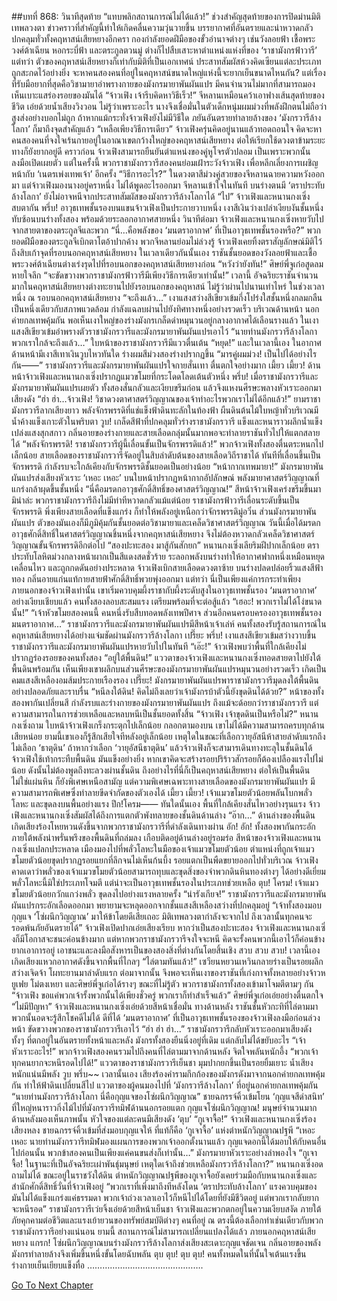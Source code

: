 ##บทที่ 868: วินาทีสุดท้าย
“แทบพลิกสถานการณ์ไม่ได้แล้ว!”
ช่วงสำคัญสุดท้ายของการปิดม่านมิติเทพลวงตา ข่าวคราวที่สำคัญนี้ทำให้เกิดคลื่นความวุ่นวายขึ้น
บรรยากาศที่อันตรายและน่าหวาดกลัวปกคลุมทั่วทั้งคฤหาสน์เสียหยางอีกครา
กองกำลังยอดฝีมือของขั้วอำนาจต่างๆ เช่นวังลอยฟ้า เชื้อพระวงศ์ต้าเฉียน หอกระบี่ฟ้า และตระกูลตวนมู่ ต่างก็ไปสืบเสาะหาตำแหน่งแห่งที่ของ ‘ราชามังกรฟ้าวารี’
แต่ทว่า
ตัวของคฤหาสน์เสียหยางก็เท่ากับมิติที่เป็นเอกเทศน์ ประสาทสัมผัสห้วงคิดเซียนแต่ละประเภทถูกสะกดไว้อย่างยิ่ง
จะหาคนสองคนที่อยู่ในคฤหาสน์ขนาดใหญ่แห่งนี้จะยากเย็นขนาดไหนกัน?
แต่เรื่องที่รับมือยากที่สุดคือวิชามายาอำพรางกายของมังกรมายาพันผันแปร มีคนจำนวนไม่มากที่สามารถมองเห็นเบาะแสร่องรอยของมันได้
“จ้าวเฟิง เจ้ารีบคิดหาวิธีเร็ว!”
จีหลานเหมือนคว้าเอาฟางเส้นสุดท้ายของชีวิต เอ่ยด้วยน้ำเสียงวิงวอน
ไม่รู้ว่าเพราะอะไร
นางจึงเชื่อมั่นในตัวเด็กหนุ่มผมม่วงที่พลังฝึกตนไม่ถือว่าสูงส่งอย่างบอกไม่ถูก
ถ้าหากแม้กระทั่งจ้าวเฟิงยังไม่มีวิธีใด ภยันอันตรายทำลายล้างของ ‘มังกรวารีล้างโลกา’ ก็มาถึงจุดสำคัญแล้ว
“เหลือเพียงวิธีการเดียว”
จ้าวเฟิงครุ่นคิดอยู่นานแล้วทอดถอนใจ
คิดจะหาคนสองคนที่จงใจเร้นกายอยู่ในอาณาเขตกว้างใหญ่ของคฤหาสน์เสียหยาง ต่อให้เรียกใช้ดวงตาข้ามระยะทางก็ยังยากอยู่ดี
คราวก่อน
จ้าวเฟิงสามารถยืนยันตำแหน่งของคู่หูโจรตัวปลอม เป็นเพราะพวกนั้นลงมือเปิดเผยตัว
แต่ในครั้งนี้ พวกราชามังกรวารีสองคนย่อมเฝ้าระวังจ้าวเฟิง เพื่อหลีกเลี่ยงการเผชิญหน้ากับ ‘เนตรเพ่งเทพเจ้า’ อีกครั้ง
“วิธีการอะไร?” ในดวงตาสีม่วงคู่สวยของจีหลานฉายความหวังออกมา
แต่จ้าวเฟิงมองนางอยู่คราหนึ่ง ไม่ได้พูดอะไรออกมา
จีหลานเข้าใจในทันที บนร่างตนมี ‘ตราประทับล้างโลกา’ ยังไม่อาจหนีจากประสาทสัมผัสของมังกรวารีล้างโลกาได้
“ไป” จ้าวเฟิงและหนานกงเซิ่งสบตากัน
พรึ่บ!
อาวุธเทพชั้นรองบนแขนจ้าวเฟิงเป็นประกายวาบหนึ่ง เงาสีเงินว่างเปล่าเงียบงันชั้นหนึ่งทับซ้อนบนร่างทั้งสอง พร้อมด้วยระลอกอากาศสายหนึ่ง
วินาทีต่อมา
จ้าวเฟิงและหนานกงเซิ่งหายวับไปจากสายตาของตระกูลจีและพวก
“นี่…คือพลังของ ‘มนตราอากาศ’ ที่เป็นอาวุธเทพชั้นรองหรือ?”
พวกยอดฝีมือของตระกูลจีเบิกตาโตอ้าปากค้าง
พวกจีหลานย่อมไม่ล่วงรู้ จ้าวเฟิงเคยทิ้งตราสัญลักษณ์มิติไว้ถึงสิบเก้าจุดที่รอบนอกคฤหาสน์เสียหยาง
ในเวลาเดียวกันนั้นเอง
ราชันชั้นยอดของวังลอยฟ้าและเชื้อพระวงศ์ต้าเฉียนต่างเร่งรุดไปที่รอบนอกของคฤหาสน์เสียหยางก่อน
“หวังว่ายังทัน!”
ศิษย์พี่จูเก๋อสูดลมหายใจลึก “จะขัดขวางพวกราชามังกรฟ้าวารีมีเพียงวิธีการเดียวเท่านั้น!”
เวลานี้
อัจฉริยะราชันจำนวนมากในคฤหาสน์เสียหยางต่างทะยานไปยังรอบนอกของคฤหาสน์
ไม่รู้ว่าผ่านไปนานเท่าไหร่
ในช่วงเวลาหนึ่ง ณ รอบนอกคฤหาสน์เสียหยาง
“จะถึงแล้ว…”
เงาแสงสว่างสีเขียวเข้มกึ่งโปร่งใสชั้นหนึ่งกลมกลืนเป็นหนึ่งเดียวกับสภาพแวดล้อม กำลังแฉลบผ่านไปยังทิศทางหนึ่งอย่างรวดเร็ว
บริเวณด้านหน้า
นอกค่ายกลเทพคุ้มกัน พอเห็นเงาใหญ่ของร่างมังกรเกล็ดดำหมุนวนอยู่กลางอากาศได้เลือนรางแล้ว
ในเงาแสงสีเขียวเข้มอำพรางตัวราชามังกรวารีและมังกรมายาพันผันแปรเอาไว้
“นายท่านมังกรวารีล้างโลกา พวกเราใกล้จะถึงแล้ว…”
ใบหน้าของราชามังกรวารีมีแววตื่นเต้น
“หยุด!”
และในเวลานี้เอง ในอากาศด้านหน้ามีเงาสีเทาเงินวูบไหวทันใด ร่างผมสีม่วงสองร่างปรากฏขึ้น
“มารคู่ผมม่วง! เป็นไปได้อย่างไรกัน——”
ราชามังกรวารีและมังกรมายาพันผันแปรใจกายสั่นเทา ตื่นตกใจอย่างมาก
เมี้ยว เมี้ยว!
ด้านหน้าจ้าวเฟิงและหนานกงเซิ่งปรากฏแมวขโมยที่กระโดดโลดเต้นตัวหนึ่ง
พรึ่บ!
เมื่อราชามังกรวารีและมังกรมายาพันผันแปรเผยตัว ทั้งสองสั่นกลัวและเงียบขรึมก่อน แล้วจึงแหงนศีรษะพลางหัวเราะออกมาเสียงดัง
“ฮ่า ฮ่า…จ้าวเฟิง! วิชาดวงตาศาสตร์วิญญาณของเจ้าทำอะไรพวกเราไม่ได้อีกแล้ว!”
ยามราชามังกรวารีลากเสียงยาว พลังจักรพรรดิที่แช่แข็งฟ้าดินทะลักในท้องฟ้า ผืนดินต้นไม้ใบหญ้าทั่วบริเวณมีน้ำค้างแข็งเกาะตัวในพริบตา
วูบ!
เกล็ดสีฟ้าที่ปกคลุมทั่วร่างราชามังกรวารี แข็งและหนาราวผลึกน้ำแข็ง เปล่งแสงสุกสกาว กลิ่นอายของร่างกายและสายเลือดกลุ่มนั้นมากพอจะทำลายราชันทั่วไปให้แตกสลายได้
“พลังจักรพรรดิ! ราชามังกรวารีผู้นี้เลื่อนขั้นเป็นจักรพรรดิแล้ว!”
พวกจ้าวเฟิงทั้งสองตื่นตระหนกไปเล็กน้อย
สายเลือดของราชามังกรวารีจัดอยู่ในสิบลำดับต้นของสายเลือดวิถีราชาได้ ทันทีที่เลื่อนขึ้นเป็นจักรพรรดิ กำลังรบจะใกล้เคียงกับจักรพรรดิชั้นยอดเป็นอย่างน้อย
“หน้ากากเทพมายา!”
มังกรมายาพันผันแปรส่งเสียงหัวเราะ ‘เหอะ เหอะ’ บนใบหน้าปรากฏหน้ากากอัปลักษณ์ พลังมายาศาสตร์วิญญาณที่แกร่งกล้าผุดขึ้นชั้นหนึ่ง
“นี่คือมรดกอาวุธศักดิ์สิทธิ์ของศาสตร์วิญญาณ!”
สีหน้าจ้าวเฟิงเคร่งขรึมขึ้นมา
มิน่าล่ะ พวกราชามังกรวารีถึงไม่มีท่าทีหวาดกลัวแม้แต่น้อย
ราชามังกรฟ้าวารีเลื่อนระดับขึ้นเป็นจักรพรรดิ พึ่งเพียงสายเลือดที่แข็งแกร่ง ก็ทำให้พลังอยู่เหนือกว่าจักรพรรดิมู่อวิ๋น
ส่วนมังกรมายาพันผันแปร ตัวของมันเองก็มีภูมิคุ้มกันชั้นยอดต่อวิชามายาและเคล็ดวิชาศาสตร์วิญญาณ วันนี้เมื่อได้มรดกอาวุธศักดิ์สิทธิ์ในศาสตร์วิญญาณชิ้นหนึ่งจากคฤหาสน์เสียหยาง จึงไม่ต้องหวาดกลัวเคล็ดวิชาศาสตร์วิญญาณขั้นจักรพรรดิอีกต่อไป
“สองปะทะสอง มาสู้กันสักยก”
หนานกงเซิ่งเลียริมฝีปากเล็กน้อย ตราประทับโลหิตม่วงกลางหน้าผากเป็นสีแดงสดชั่วร้าย ระลอกพลังบนร่างทำให้อากาศฟากหนึ่งเหมือนหยุดเคลื่อนไหว และถูกกดดันอย่างประหลาด
จ้าวเฟิงเบิกสายเลือดดวงตาซ้าย บนร่างปลดปล่อยริ้วแสงสีฟ้าทอง กลิ่นอายแก่นแท้กายสายฟ้าศักดิ์สิทธิ์พวยพุ่งออกมา
แต่ทว่า
นี่เป็นเพียงแค่การกระทำเพียงภายนอกของจ้าวเฟิงเท่านั้น เขาเริ่มควบคุมผึ้งราชากับผึ้งระดับสูงในอาวุธเทพชั้นรอง ‘มนตราอากาศ’ อย่างเงียบเชียบแล้ว
คนทั้งสองลอบสะสมแรง เตรียมพร้อมที่จะต่อสู้แล้ว
“เฮอะ! พวกเราไม่ได้โง่ขนาดนั้น!”
“เจ้าหัวขโมยสองคนนี้ คนหนึ่งรับสืบทอดพลังเทพปีศาจ ส่วนอีกคนครอบครองอาวุธเทพชั้นรองมนตราอากาศ…” ราชามังกรวารีและมังกรมายาพันผันแปรมีสีหน้าเจ้าเล่ห์
คนทั้งสองรับรู้สถานการณ์ในคฤหาสน์เสียหยางได้อย่างแจ่มชัดผ่านมังกรวารีล้างโลกา
เปรี๊ยะ พรึ่บ!
เงาแสงสีเขียวเข้มสว่างวาบขึ้น ราชามังกรวารีและมังกรมายาพันผันแปรหายวับไปในทันที
“เอ๊ะ!”
จ้าวเฟิงพบว่าพื้นที่ใกล้เคียงไม่ปรากฏร่องรอยของคนทั้งสอง
“อยู่ใต้พื้นดิน!”
แววตาของจ้าวเฟิงและหนานกงเซิ่งทอดสายตาไปยังใต้พื้นดินพร้อมกัน
เห็นเพียงเขาผลึกบนส่วนศีรษะของมังกรมายาพันผันแปรหมุนวนอย่างรวดเร็ว เกิดเป็นคมแสงสีเหลืองอมส้มประกายเรืองรอง
เปรี๊ยะ!
มังกรมายาพันผันแปรพาราชามังกรวารีมุดลงใต้พื้นดินอย่างปลอดภัยและราบรื่น
“หนีลงใต้ดิน! คิดไม่ถึงเลยว่าเจ้ามังกรบ้าตัวนี้ยังขุดดินได้ด้วย?”
หน้าของทั้งสองพากันเปลี่ยนสี
กำลังรบและร่างกายของมังกรมายาพันผันแปร ถึงแม้จะด้อยกว่าราชามังกรวารี แต่ความสามารถในการช่วยเหลือและหลบหนีเป็นชั้นยอดทั้งสิ้น
“จ้าวเฟิง เจ้าขุดดินเป็นหรือไม่?” หนานกงเซิ่งถาม
ใบหน้าจ้าวเฟิงเกร็งกระตุกไปเล็กน้อย กลอกตามองบน เขาไม่ได้มีความสามารถครบทุกด้านเสียหน่อย
ยามนี้เขาเองก็รู้สึกเสียใจทีหลังอยู่เล็กน้อย เหตุใดในขณะที่เลือกวายุอัสนีห้าสายลำดับแรกถึงไม่เลือก ‘ธาตุดิน’
ถ้าหากว่าเลือก ‘วายุอัสนีธาตุดิน’ แล้วจ้าวเฟิงก็จะสามารเดินทางทะลุในชั้นดินได้
จ้าวเฟิงใช้เท้ากระทืบพื้นดิน มันแข็งอย่างยิ่ง หากเขาคิดจะสร้างรอยปริร้าวสักรอยก็ต้องเปลืองแรงไปไม่น้อย ดังนั้นไม่ต้องพูดถึงทะลวงผ่านชั้นดิน
ถึงอย่างไรที่นี่ก็เป็นคฤหาสน์เสียหยาง ต่อให้เป็นพื้นดิน ไม่ใช่แผ่นหิน ก็ยังพิเศษเหนือสามัญ
แต่ความพิเศษเฉพาะทางสายเลือดของมังกรมายาพันผันแปร มีความสามารถพิเศษซึ่งทำลายขีดจำกัดของตัวเองได้
เมี้ยว เมี้ยว!
เจ้าแมวขโมยตัวน้อยพลันโบกพลั่วโลหะ และขุดลงบนพื้นอย่างแรง
ปึก!โครม——
ทันใดนั้นเอง พื้นที่ใกล้เคียงสั่นไหวอย่างรุนแรง
จ้าวเฟิงและหนานกงเซิ่งสัมผัสได้ถึงการแตกตัวพังทลายของชั้นดินด้านล่าง
“อ๊าก…”
ด้านล่างของพื้นดิน เกิดเสียงร้องโหยหวนดังขึ้นจากพวกราชามังกรวารีที่ดำลังเดินทางผ่าน
อัก! อัก!
ทั้งสองพากันกระอักภายใต้พลังน่าพรั่นพรึงของพื้นดินที่ถล่มลง เกือบติดอยู่ด้านล่างอยู่รอมร่อ
สีหน้าของจ้าวเฟิงและหนานกงเซิ่งแปลกประหลาด เมืองมองไปที่พลั่วโลหะในมือของเจ้าแมวขโมยตัวน้อย
ตำแหน่งที่ถูกเจ้าแมวขโมยตัวน้อยขุดปรากฏรอยแยกที่ลึกจนไม่เห็นก้นบึ้ง รอยแตกเป็นพืดขยายออกไปทั่วบริเวณ
จ้าวเฟิงคาดเดาว่าพลั่วของเจ้าแมวขโมยตัวน้อยสามารถทุบและขุดสิ่งของจำพวกดินหินทองต่างๆ ได้อย่างดีเยี่ยม
พลั่วโลหะนี้มิใช่ประเภทโจมตี แต่น่าจะเป็นอาวุธเทพชั้นรองในประเภทช่วยเหลือ
ตุบ! โครม!
เจ้าแมวขโมยตัวน้อยกวักแกว่งพลั่ว ขุดลงไปอย่างแรงหลายครั้ง
“น่ารังเกียจ!”
ราชามังกรวารีและมังกรมายาพันผันแปรกระอักเลือดออกมา พยายามจะหลุดออกจากชั้นแสงสีเหลืองสว่างที่ปกคลุมอยู่
“เจ้าทั้งสองมอบกุญแจ ‘โซ่ผนึกวิญญาณ’ มาให้ข้าโดยดีเสียเถอะ มิติเทพลวงตากำลังจะจากไป ถึงเวลานั้นทุกคนจะรอดพ้นภัยอันตรายได้”
จ้าวเฟิงเปิดปากเอ่ยเสียงเรียบ
หากว่าเป็นสองปะทะสอง จ้าวเฟิงและหนานกงเซิ่งก็มีโอกาสจะชนะค่อนข้างมาก
แต่หากพวกราชามังกรวารีจงใจจะหนี คิดจะรั้งคนพวกนี้เอาไว้ก็ค่อนข้างยากเอาการอยู่
เอาชนะและลงมือสังหารเป็นของสองสิ่งที่ต่างกันโดยสิ้นเชิง
สวบ สวบ สวบ!
เวลานี้เอง เกิดเสียงแหวกอากาศดังขึ้นจากพื้นที่ไกลๆ
“ไล่ตามทันแล้ว!”
เซวียนหยวนเหวินกลายร่างเป็นรอยผลึกสว่างเจิดจ้า โผทะยานมาลำดับแรก
ต่อมาจากนั้น จึงพอจะเห็นเงาของราชันที่เก่งกาจทั้งหลายอย่างจ้าวหยูเฟย โม่ตงเหยา และศิษย์พี่จูเก๋อได้รางๆ
ขณะที่ไม่รู้ตัว พวกราชามังกรทั้งสองเข้ามาโจมตีตามๆ กัน
“จ้าวเฟิง ขอแค่พวกเจ้ารั้งพวกนั้นได้เพียงชั่วครู่ พวกเราก็ทำสำเร็จแล้ว” ศิษย์พี่จูเก๋อเอ่ยอย่างตื่นตกใจ
“ไม่มีปัญหา”
จ้าวเฟิงและหนานกงเซิ่งเอ่ยด้วยสีหน้าเชื่อมั่น
ทางด้านหลัง ราชันชั้นหัวกะทิที่ไล่ตามมาพวกนั้นอดจะรู้สึกโชคดีไม่ได้
ดีที่ได้ ‘มนตราอากาศ’ ที่เป็นอาวุธเทพชั้นรองของจ้าวเฟิงลงมือก่อนล่วงหน้า ขัดขวางพวกของราชามังกรวารีเอาไว้
“ฮ่า ฮ่า ฮ่า…”
ราชามังกรวารีกลับหัวเราะออกมาเสียงดัง ทั้งๆ ที่ตกอยู่ในอันตรายทั้งหน้าและหลัง
มังกรทั้งสองยืนนิ่งอยู่ที่เดิม แต่กลับไม่ได้ขยับอะไร
“เจ้าหัวเราะอะไร!”
พวกจ้าวเฟิงสองคนรวมไปถึงคนที่ไล่ตามมาจากด้านหลัง จิตใจพลันหนักอึ้ง
“พวกเจ้าทุกคนยากจะหนีรอดไปได้!”
แววตาของราชามังกรวารีเย็นชา มุมปากยกขึ้นเป็นรอยยิ้มเยาะ น้ำเสียงหนักแน่นมีพลัง
วูบ พรึ่บ~~
เวลานั้นเอง เสียงร้องคำรามกึกก้องของมังกรดังมาจากนอกค่ายกลเทพคุ้มกัน ทำให้ฟ้าดินเปลี่ยนสีไป
แววตาของผู้คนมองไปที่ ‘มังกรวารีล้างโลกา’ ที่อยู่นอกค่ายกลเทพคุ้มกัน
“นายท่านมังกรวารีล้างโลกา นี่คือกุญแจของโซ่ผนึกวิญญาณ”
ชายฉกรรจ์คิ้วเข้มโยน ‘กุญแจสีดำสนิท’ ที่ใหญ่หนาราวกิ่งไม้ไปที่มังกรวารีทมิฬด้านนอกรอยแตก
กุญแจโซ่ผนึกวิญญาณ!
มนุษย์จำนวนมากด้านหลังมองเห็นภาพนั้น หัวใจของแต่ละคนมีเสียงดัง ‘ตุบ’
“กูเจาจื้อ!”
จ้าวเฟิงและหนานกงเซิ่งร้องเสียงหลง
ชายฉกรรจ์คิ้วเข้มที่ส่งมอบกุญแจให้ ที่แท้ก็คือ ‘กูเจาจื้อ’ แห่งตำหนักวิญญาณปฐพี
“เหอะ เหอะ นายท่านมังกรวารีทมิฬมองแผนการของพวกเจ้าออกตั้งนานแล้ว กุญแจดอกนี้ได้มอบให้กับคนอื่นไปก่อนนั้น พวกข้าสองคนเป็นเพียงแค่คนขนส่งก็เท่านั้น…” มังกรมายาหัวเราะอย่างลำพองใจ
“กูเจาจื้อ! ในฐานะที่เป็นอัจฉริยะเผ่าพันธุ์มนุษย์ เหตุใดเจ้าถึงช่วยเหลือมังกรวารีล้างโลกา?” หนานกงเซิ่งอดถามไม่ได้
ขณะอยู่ในราชวังใต้ดิน ตำหนักวิญญาณปฐพีของกูเจาจื้อยังเคยร่วมมือกับหนานกงเซิ่งและสำนักศักดิ์สิทธิ์วั่นที่จ้าวเฟิงอยู่ “พวกเราที่เพิ่งมาถึงทีหลังโดน ‘ตราประทับล้างโลกา’ แรงควบคุมของมันไม่ได้แข็งแกร่งแค่ธรรมดา พวกเจ้าถ่วงเวลาเอาไว้ก็หนีไปได้โดยที่ยังมีชีวิตอยู่ แต่พวกเรากลับยากจะหนีรอด” ราชามังกรวารีเว่ยจิ้งเอ่ยด้วยสีหน้าเย็นชา
จ้าวเฟิงและพวกตกอยู่ในความเงียบสงัด
ภายใต้ภัยคุกคามต่อชีวิตและแรงเย้ายวนของทรัพย์สมบัติต่างๆ คนที่อยู่ ณ ตรงนี้ต้องเลือกทำเช่นเดียวกับพวกราชามังกรวารีอย่างแน่นอน
ยามนี้ สถานการณ์ไม่สามารถเปลี่ยนแปลงได้แล้ว
ภายนอกคฤหาสน์เสียหยาง
แกรก!
โซ่ผนึกวิญญาณบนร่างมังกรวารีล้างโลกาส่งเสียงสะเดาะกุญแจชัดเจน กลิ่นอายของพลังมังกรทำลายล้างจึงเพิ่มขึ้นหนึ่งขั้นโดยฉับพลัน
ตุบ ตุบ! ตุบ ตุบ!
คนทั้งหมดในที่นั้นใจเต้นแรงขึ้น ร่างกายเย็นเยียบแข็งทื่อ
……………………………………….


[Go To Next Chapter]( ./106.md)